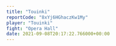 ```yaml
---
title: "Touinki"
reportCode: "8xYj6HGhaczKw1My"
player: "Touinki"
fight: "Opera Hall"
date: 2021-09-08T20:17:22.766000+00:00
---
```

